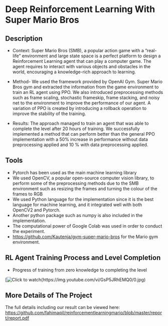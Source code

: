 # Deep Reinforcement Learning With Super Mario Bros

## Description
* Context: Super Mario Bros (SMB), a popular action game with a “real-life” environment and large state space is a perfect platform to design a Reinforcement Learning agent that can play a computer game. The agent requires to interact with various objects and obstacles in the world, encouraging a knowledge-rich approach to learning. 

* Method- We used the framework provided by OpenAI Gym. Super Mario Bros gym and extracted the information from the game environment to train an RL agent using PPO. We also introduced preprocessing methods such as frame scaling, stochastic frameskip, frame stacking, and noisy net to the environment to improve the performance of our agent. A variation of PPO is created by introducing a rollback operation to improve the stability of the training. 

* Results: The approach managed to train an agent that was able to complete the level after 20 hours of training. We successfully implemented a method that can perform better than the general PPO implementation with a 50% increase in performance without data preprocessing applied and 10 % with data preprocessing applied.

## Tools

* Pytorch has been used as the main machine learning library 
* We used OpenCV, a popular open-source computer vision library, to perform some of the preprocessing methods due to the SMB environment such as resizing the frames and turning the colour of the frames to RGB
* We used Python language for the implementation since it is the best language for machine learning, and it integrated well with both OpenCV2 and Pytorch. 
* Another python package such as numpy is also included in the implementation.
* The computational power of Google Colab was used in order to conduct the experiment.
* https://github.com/Kautenja/gym-super-mario-bros for the Mario gym environment.

## RL Agent Training Process and Level Completion

* Progress of training from zero knowledge to completing the level

[![Click to watch(https://img.youtube.com/vi/GsP5JRhEMQ0/0.jpg)](https://youtu.be/GsP5JRhEMQ0 "Click to watch")

## More Details of The Project

The full details including our result can be viewed here: https://github.com/fahimaqil/reinforcementlearningmario/blob/master/report/report.pdf
